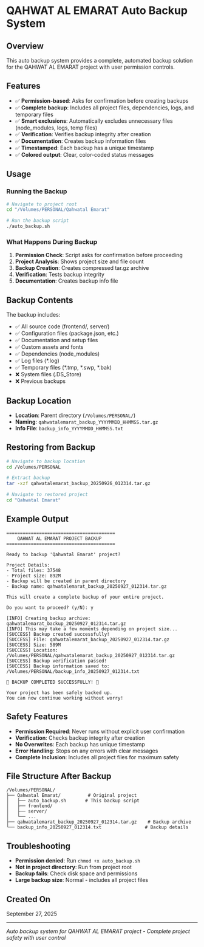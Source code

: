 # QAHWAT AL EMARAT Auto Backup System

## Overview
This auto backup system provides a complete, automated backup solution for the QAHWAT AL EMARAT project with user permission controls.

## Features
- ✅ **Permission-based**: Asks for confirmation before creating backups
- ✅ **Complete backup**: Includes all project files, dependencies, logs, and temporary files
- ✅ **Smart exclusions**: Automatically excludes unnecessary files (node_modules, logs, temp files)
- ✅ **Verification**: Verifies backup integrity after creation
- ✅ **Documentation**: Creates backup information files
- ✅ **Timestamped**: Each backup has a unique timestamp
- ✅ **Colored output**: Clear, color-coded status messages

## Usage

### Running the Backup
```bash
# Navigate to project root
cd "/Volumes/PERSONAL/Qahwatal Emarat"

# Run the backup script
./auto_backup.sh
```

### What Happens During Backup
1. **Permission Check**: Script asks for confirmation before proceeding
2. **Project Analysis**: Shows project size and file count
3. **Backup Creation**: Creates compressed tar.gz archive
4. **Verification**: Tests backup integrity
5. **Documentation**: Creates backup info file

## Backup Contents
The backup includes:
- ✅ All source code (frontend/, server/)
- ✅ Configuration files (package.json, etc.)
- ✅ Documentation and setup files
- ✅ Custom assets and fonts
- ✅ Dependencies (node_modules)
- ✅ Log files (*.log)
- ✅ Temporary files (*.tmp, *.swp, *.bak)
- ❌ System files (.DS_Store)
- ❌ Previous backups

## Backup Location
- **Location**: Parent directory (`/Volumes/PERSONAL/`)
- **Naming**: `qahwatalemarat_backup_YYYYMMDD_HHMMSS.tar.gz`
- **Info File**: `backup_info_YYYYMMDD_HHMMSS.txt`

## Restoring from Backup
```bash
# Navigate to backup location
cd /Volumes/PERSONAL

# Extract backup
tar -xzf qahwatalemarat_backup_20250926_012314.tar.gz

# Navigate to restored project
cd "Qahwatal Emarat"
```

## Example Output
```
========================================
    QAHWAT AL EMARAT PROJECT BACKUP
========================================

Ready to backup 'Qahwatal Emarat' project?

Project Details:
- Total files: 37548
- Project size: 892M
- Backup will be created in parent directory
- Backup name: qahwatalemarat_backup_20250927_012314.tar.gz

This will create a complete backup of your entire project.

Do you want to proceed? (y/N): y

[INFO] Creating backup archive: qahwatalemarat_backup_20250927_012314.tar.gz
[INFO] This may take a few moments depending on project size...
[SUCCESS] Backup created successfully!
[SUCCESS] File: qahwatalemarat_backup_20250927_012314.tar.gz
[SUCCESS] Size: 589M
[SUCCESS] Location: /Volumes/PERSONAL/qahwatalemarat_backup_20250927_012314.tar.gz
[SUCCESS] Backup verification passed!
[SUCCESS] Backup information saved to: /Volumes/PERSONAL/backup_info_20250927_012314.txt

🎉 BACKUP COMPLETED SUCCESSFULLY! 🎉

Your project has been safely backed up.
You can now continue working without worry!
```

## Safety Features
- **Permission Required**: Never runs without explicit user confirmation
- **Verification**: Checks backup integrity after creation
- **No Overwrites**: Each backup has unique timestamp
- **Error Handling**: Stops on any errors with clear messages
- **Complete Inclusion**: Includes all project files for maximum safety

## File Structure After Backup
```
/Volumes/PERSONAL/
├── Qahwatal Emarat/          # Original project
│   ├── auto_backup.sh       # This backup script
│   ├── frontend/
│   ├── server/
│   └── ...
├── qahwatalemarat_backup_20250927_012314.tar.gz    # Backup archive
└── backup_info_20250927_012314.txt                # Backup details
```

## Troubleshooting
- **Permission denied**: Run `chmod +x auto_backup.sh`
- **Not in project directory**: Run from project root
- **Backup fails**: Check disk space and permissions
- **Large backup size**: Normal - includes all project files

## Created On
September 27, 2025

---
*Auto backup system for QAHWAT AL EMARAT project - Complete project safety with user control*
